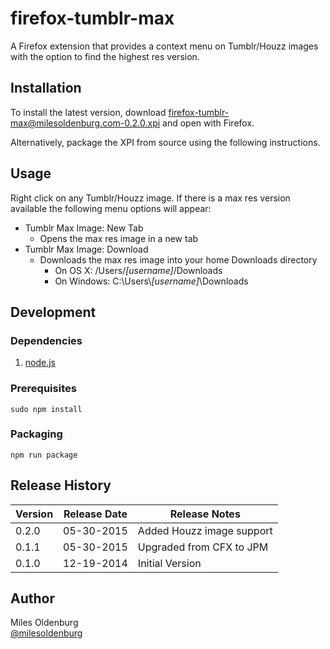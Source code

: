 firefox-tumblr-max
==================

A Firefox extension that provides a context menu on Tumblr/Houzz images with the option to find the highest res version.

## Installation
To install the latest version, download [firefox-tumblr-max@milesoldenburg.com-0.2.0.xpi](http://api.milesoldenburg.com/firefox-tumblr-max/firefox-tumblr-max@milesoldenburg.com-0.2.0.xpi) and open with Firefox.

Alternatively, package the XPI from source using the following instructions.

## Usage
Right click on any Tumblr/Houzz image. If there is a max res version available the following menu options will appear:

* Tumblr Max Image: New Tab
	* Opens the max res image in a new tab
* Tumblr Max Image: Download
	* Downloads the max res image into your home Downloads directory
		* On OS X: /Users/*[username]*/Downloads
		* On Windows: C:\\Users\\*[username]*\\Downloads
		
## Development
### Dependencies
1. [node.js](https://nodejs.org/)

### Prerequisites
	sudo npm install
	
### Packaging
	npm run package
		
## Release History
| Version | Release Date | Release Notes |
| ------- | ------------ | ------------- |
| 0.2.0 | 05-30-2015 | Added Houzz image support |
| 0.1.1 | 05-30-2015 | Upgraded from CFX to JPM |
| 0.1.0 | 12-19-2014 | Initial Version |

## Author
Miles Oldenburg  
[@milesoldenburg](https://github.com/milesoldenburg/)
